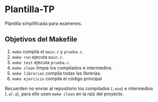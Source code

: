 # Plantilla-TP

Plantilla simplificada para examenes.

## Objetivos del Makefile

1. `make` compila el `main.c` y `prueba.c`.
2. `make run` ejecuta `main.c`.
3. `make test` ejecuta `prueba.c`.
4. `make clean` limpia los compilados e intermedios.
5. `make librerias` compila todas las librerías.
6. `make ejercicio` compila el código principal

Recuerden no enviar al repositorio los compilados (`.exe`) e intermedios (`.o`/`.a`), para ello usen `make clean` en la
raíz del proyecto.

